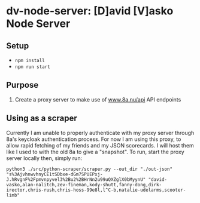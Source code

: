 # dv-node-server: [D]avid [V]asko Node Server

## Setup
* <code>npm install</code>
* <code>npm run start</code>

## Purpose
1) Create a proxy server to make use of www.8a.nu/api API endpoints

## Using as a scraper
Currently I am unable to properly authenticate with my proxy server through 8a's keycloak authentication process. For now I am using this proxy,
to allow rapid fetching of my friends and my JSON scorecards. I will host them like I used to with the old 8a to give a "snapshot". To run, start the proxy server locally then, simply run:
```
python3 ./src/python-scraper/scraper.py --out_dir "./out-json" "s%3AjvhnwvhnyCE1tSDbxe-dGm7SPUEPxj-J.hRvgnF%2Fpmvnpyvel3%2Bu2%2BHrNn2u99uQXZglX0bMyynU" "david-vasko,alan-nalitch,zev-fineman,kody-shutt,fanny-dong,dirk-irector,chris-rush,chris-hoss-99e8l,l^C-b,natalie-udelarms,scooter-limb"
```